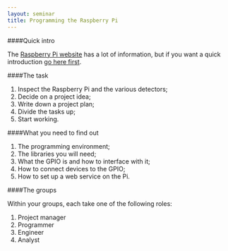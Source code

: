 ```yaml
---
layout: seminar
title: Programming the Raspberry Pi
---
```


####Quick intro

The [Raspberry Pi website](http://www.raspberrypi.org/help/what-is-a-raspberry-pi/) has a lot of information, but if you want a quick introduction [go here first](http://www.raspberrypi.org/help/what-is-a-raspberry-pi/).

####The task

1. Inspect the Raspberry Pi and the  various detectors;
1. Decide on a project idea;
1. Write down a project plan;
1. Divide the tasks up;
1. Start working.

####What you need to find out

1. The programming  environment;
1. The libraries you will need;
1. What the GPIO is and how to interface with it;
1. How to connect devices to the GPIO; 
1. How to set up a web service on the Pi.

####The groups

Within your groups, each take one of the following roles:

1. Project  manager
2. Programmer
1. Engineer
1. Analyst
